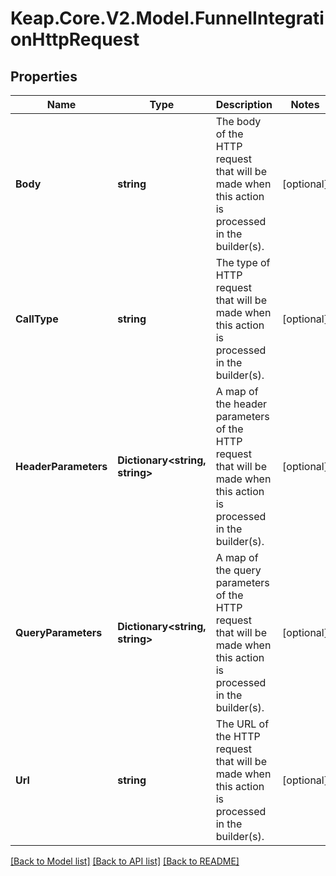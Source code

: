 # Keap.Core.V2.Model.FunnelIntegrationHttpRequest

## Properties

Name | Type | Description | Notes
------------ | ------------- | ------------- | -------------
**Body** | **string** | The body of the HTTP request that will be made when this action is processed in the builder(s). | [optional] 
**CallType** | **string** | The type of HTTP request that will be made when this action is processed in the builder(s). | [optional] 
**HeaderParameters** | **Dictionary&lt;string, string&gt;** | A map of the header parameters of the HTTP request that will be made when this action is processed in the builder(s). | [optional] 
**QueryParameters** | **Dictionary&lt;string, string&gt;** | A map of the query parameters of the HTTP request that will be made when this action is processed in the builder(s). | [optional] 
**Url** | **string** | The URL of the HTTP request that will be made when this action is processed in the builder(s). | [optional] 

[[Back to Model list]](../README.md#documentation-for-models) [[Back to API list]](../README.md#documentation-for-api-endpoints) [[Back to README]](../README.md)

